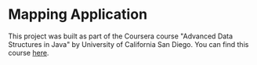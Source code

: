 # Mapping Application

This project was built as part of the Coursera course "Advanced Data Structures in Java" by University of California San Diego. You can find this course [here](https://www.coursera.org/learn/advanced-data-structures?specialization=java-object-oriented).




